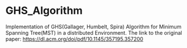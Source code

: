 # GHS_Algorithm
Implementation of GHS(Gallager, Humbelt, Spira) Algorithm for Minimum Spanning Tree(MST) in a distributed Environment. The link to the original paper: https://dl.acm.org/doi/pdf/10.1145/357195.357200
